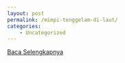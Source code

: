 ```yaml
---
layout: post
permalink: /mimpi-tenggelam-di-laut/
categories:
    - Uncategorized
---
```


[Baca Selengkapnya](/02)